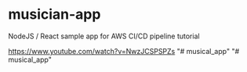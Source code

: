 # musician-app
NodeJS / React sample app for AWS CI/CD pipeline tutorial

https://www.youtube.com/watch?v=NwzJCSPSPZs
"# musical_app" 
"# musical_app" 
